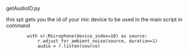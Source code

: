 getAudioID.py

this spt gets you the id of your mic device to be used in the main script in command

            with sr.Microphone(device_index=10) as source:
                r.adjust_for_ambient_noise(source, duration=1)
                audio = r.listen(source)
